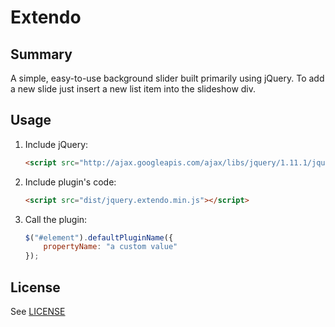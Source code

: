 # Extendo

## Summary
A simple, easy-to-use background slider built primarily using jQuery.  To add a new slide just insert a new list item into the slideshow div.

## Usage

1. Include jQuery:

    ```html
    <script src="http://ajax.googleapis.com/ajax/libs/jquery/1.11.1/jquery.min.js"></script>
    ```

2. Include plugin's code:

    ```html
    <script src="dist/jquery.extendo.min.js"></script>
    ```

3. Call the plugin:

    ```javascript
    $("#element").defaultPluginName({
        propertyName: "a custom value"
    });
    ```

## License
See [LICENSE](https://github.com/aleksnyder/extendo/blob/master/LICENSE)
